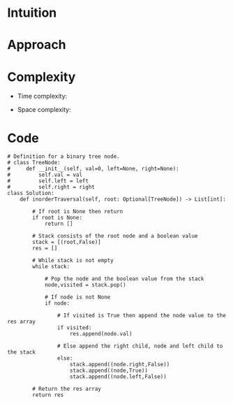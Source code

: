 # Intuition

<!-- Describe your first thoughts on how to solve this problem. -->

# Approach

<!-- Describe your approach to solving the problem. -->

# Complexity

- Time complexity:
<!-- Add your time complexity here, e.g. $$O(n)$$ -->

- Space complexity:
<!-- Add your space complexity here, e.g. $$O(n)$$ -->

# Code

```
# Definition for a binary tree node.
# class TreeNode:
#     def __init__(self, val=0, left=None, right=None):
#         self.val = val
#         self.left = left
#         self.right = right
class Solution:
    def inorderTraversal(self, root: Optional[TreeNode]) -> List[int]:

        # If root is None then return
        if root is None:
            return []

        # Stack consists of the root node and a boolean value
        stack = [(root,False)]
        res = []

        # While stack is not empty
        while stack:

            # Pop the node and the boolean value from the stack
            node,visited = stack.pop()

            # If node is not None
            if node:

                # If visited is True then append the node value to the res array
                if visited:
                    res.append(node.val)

                # Else append the right child, node and left child to the stack
                else:
                    stack.append((node.right,False))
                    stack.append((node,True))
                    stack.append((node.left,False))

        # Return the res array
        return res
```
